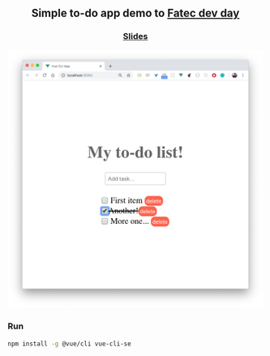<p align="center">
  <h2 align="center">
    Simple to-do app demo to <a href="https://fatecdevday.com.br">Fatec dev day</a>
  </h2>
  <h3 align="center">
    <a href="https://speakerdeck.com/igorhalfeld/nativescript-vue">Slides</a>
  </h3>
</p>

![screenshot](./screen.png)

### Run

```sh
npm install -g @vue/cli vue-cli-se
```
